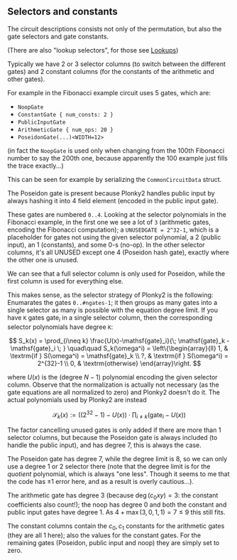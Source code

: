 Selectors and constants
-----------------------

The circuit descriptions consists not only of the permutation, but also the gate selectors and gate constants.

(There are also "lookup selectors", for those see [Lookups](Lookups.md))

Typically we have 2 or 3 selector columns (to switch between the different gates) and 2 constant columns (for the constants of the arithmetic and other gates).

For example in the Fibonacci example circuit uses 5 gates, which are:

  - `NoopGate`
  - `ConstantGate { num_consts: 2 }`
  - `PublicInputGate`
  - `ArithmeticGate { num_ops: 20 }`
  - `PoseidonGate(...)<WIDTH=12>`

(in fact the `NoopGate` is used only when changing from the 100th Fibonacci number to say the 200th one, because apparently the 100 example just fills the trace exactly...)

This can be seen for example by serializing the `CommonCircuitData` struct. 

The Poseidon gate is present because Plonky2 handles public input by always hashing it into 4 field element (encoded in the public input gate).

These gates are numbered `0..4`. Looking at the selector polynomials in the Fibonacci example, in the first one we see a lot of `3` (arithmetic gates, encoding the Fibonacci computation); a `UNUSEDGATE = 2^32-1`, which is a placeholder for gates not using the given selector polynomial, a 2 (public input), an 1 (constants), and some 0-s (no-op). In the other selector columns, it's all UNUSED except one 4 (Poseidon hash gate), exactly where the other one is unused.

We can see that a full selector column is only used for Poseidon, while the first column is used for everything else.

This makes sense, as the selector strategy of Plonky2 is the following: Enumarates the gates `0..#ngates-1`; it then groups as many gates into a single selector as many is possible with the equation degree limit. If you have `K` gates $\mathsf{gate}_i$ in a single selector column, then the corresponding selector polynomials have degree `K`:

$$
S_k(x) = \prod_{i\neq k} \frac{U(x)-\mathsf{gate}_i}{\; \mathsf{gate}_k - \mathsf{gate}_i \; } \quad\quad
S_k(\omega^i) = \left\{\begin{array}{ll}
1, & \textrm{if } S(\omega^i) = \mathsf{gate}_k \\
?, & \textrm{if } S(\omega^i) = 2^{32}-1 \\
0, & \textrm{otherwise}
\end{array}\right.
$$

where $U(x)$ is the (degree $N-1$) polynomial encoding the given selector column. Observe that the normalization is actually not necessary (as the gate equations are all normalized to zero) and Plonky2 doesn't do it. The actual polynomials used by Plonky2 are instead

$$\mathcal{S}_k(x) := \big((2^{32}-1)-U(x)\big)\cdot \prod_{i\neq k} \big(\mathsf{gate}_i-U(x)\big)$$

The factor cancelling unused gates is only added if there are more than 1 selector columns, but because the Poseidon gate is always included (to handle the public input), and has degree 7, this is always the case.

The Poseidon gate has degree 7, while the degree limit is 8, so we can only use a degree 1 or 2 selector there (note that the degree limit is for the _quotient_ polynomial, which is always "one less". Though it seems to me that the code has $\pm 1$ error here, and as a result is overly cautious...). 

The arithmetic gate has degree 3 (because $\deg(c_0xy)=3$: the constant coefficients also count!); the noop has degree 0 and both the constant and public input gates have degree 1. As $4+\max(3,0,1,1)=7\le 9$ this still fits.

The constant columns contain the $c_0,c_1$ constants for the arithmetic gates (they are all 1 here); also the  values for the constant gates. For the remaining gates (Poseidon, public input and noop) they are simply set to zero.